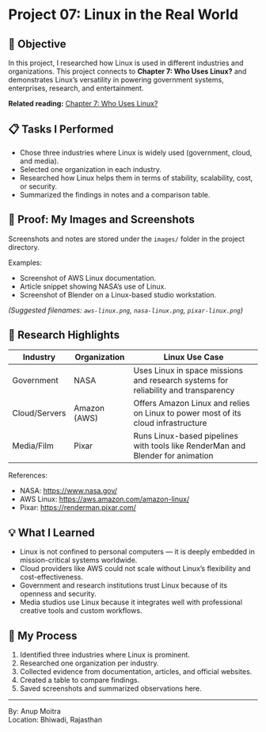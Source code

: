 # Project 07: Linux in the Real World

## 📝 Objective  

In this project, I researched how Linux is used in different industries and organizations. This project connects to **Chapter 7: Who Uses Linux?** and demonstrates Linux’s versatility in powering government systems, enterprises, research, and entertainment.  

**Related reading:** [Chapter 7: Who Uses Linux?](../01-understanding-linux-concepts/07-who-uses-linux.md)  

## 📋 Tasks I Performed  

- Chose three industries where Linux is widely used (government, cloud, and media).  
- Selected one organization in each industry.  
- Researched how Linux helps them in terms of stability, scalability, cost, or security.  
- Summarized the findings in notes and a comparison table.  

## 📸 Proof: My Images and Screenshots  

Screenshots and notes are stored under the `images/` folder in the project directory.  

Examples:  
- Screenshot of AWS Linux documentation.  
- Article snippet showing NASA’s use of Linux.  
- Screenshot of Blender on a Linux-based studio workstation.  

*(Suggested filenames: `aws-linux.png`, `nasa-linux.png`, `pixar-linux.png`)*  

## 🔗 Research Highlights  

| **Industry**   | **Organization** | **Linux Use Case**                                                                 |  
|----------------|------------------|------------------------------------------------------------------------------------|  
| Government     | NASA             | Uses Linux in space missions and research systems for reliability and transparency |  
| Cloud/Servers  | Amazon (AWS)     | Offers Amazon Linux and relies on Linux to power most of its cloud infrastructure  |  
| Media/Film     | Pixar            | Runs Linux-based pipelines with tools like RenderMan and Blender for animation     |  

References:  
- NASA: <https://www.nasa.gov/>  
- AWS Linux: <https://aws.amazon.com/amazon-linux/>  
- Pixar: <https://renderman.pixar.com/>  

## 💡 What I Learned  

- Linux is not confined to personal computers — it is deeply embedded in mission-critical systems worldwide.  
- Cloud providers like AWS could not scale without Linux’s flexibility and cost-effectiveness.  
- Government and research institutions trust Linux because of its openness and security.  
- Media studios use Linux because it integrates well with professional creative tools and custom workflows.  

## 📁 My Process  

1. Identified three industries where Linux is prominent.  
2. Researched one organization per industry.  
3. Collected evidence from documentation, articles, and official websites.  
4. Created a table to compare findings.  
5. Saved screenshots and summarized observations here.  

---

By: Anup Moitra  
Location: Bhiwadi, Rajasthan  
